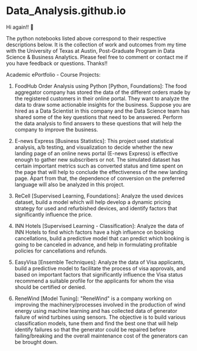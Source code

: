 # Data_Analysis.github.io

Hi again!! 👋

The python notebooks listed above correspond to their respective descriptions below. It is the collection of work and outcomes from my time with the 
University of Texas at Austin, Post-Graduate Program in Data Science & Business Analytics. Please feel free to comment or contact me if you have feedback or questions.  Thanks!!
  
  
Academic ePortfolio - Course Projects:

1. FoodHub Order Analysis using Python [Python, Foundations]: 
  The food aggregator company has stored the data of the different orders made by the registered customers in their online portal. They want to analyze the data to draw some actionable insights for the business. Suppose you are hired as a Data Scientist in this company and the Data Science team has shared some of the key questions that need to be answered. Perform the data analysis to find answers to these questions that will help the company to improve the business.
  
2. E-news Express [Business Statistics]: 
  This project used statistical analysis, a/b testing, and visualization to decide whether the new landing page of an online news portal (E-news Express) is effective enough to gather new subscribers or not. The simulated dataset has certain important metrics such as converted status and time spent on the page that will help to conclude the effectiveness of the new landing page. Apart from that, the dependence of conversion on the preferred language will also be analyzed in this project.
  
3. ReCell [Supervised Learning, Foundations]: 
  Analyze the used devices dataset, build a model which will help develop a dynamic pricing strategy for used and refurbished devices, and identify factors that significantly influence the price.
  
4. INN Hotels [Supervised Learning - Classification]: 
 Analyze the data of INN Hotels to find which factors have a high influence on booking cancellations, build a predictive model that can predict which booking is going to be canceled in advance, and help in formulating profitable policies for cancellations and refunds.
 
 5. EasyVisa [Ensemble Techniques]:
  Analyze the data of Visa applicants, build a predictive model to facilitate the process of visa approvals, and based on important factors that significantly influence the Visa status recommend a suitable profile for the applicants for whom the visa should be certified or denied.
  
 6. ReneWind [Model Tuning]:
  "ReneWind" is a company working on improving the machinery/processes involved in the production of wind energy using machine learning and has collected data of generator failure of wind turbines using sensors. The objective is to build various classification models, tune them and find the best one that will help identify failures so that the generator could be repaired before failing/breaking and the overall maintenance cost of the generators can be brought down.
